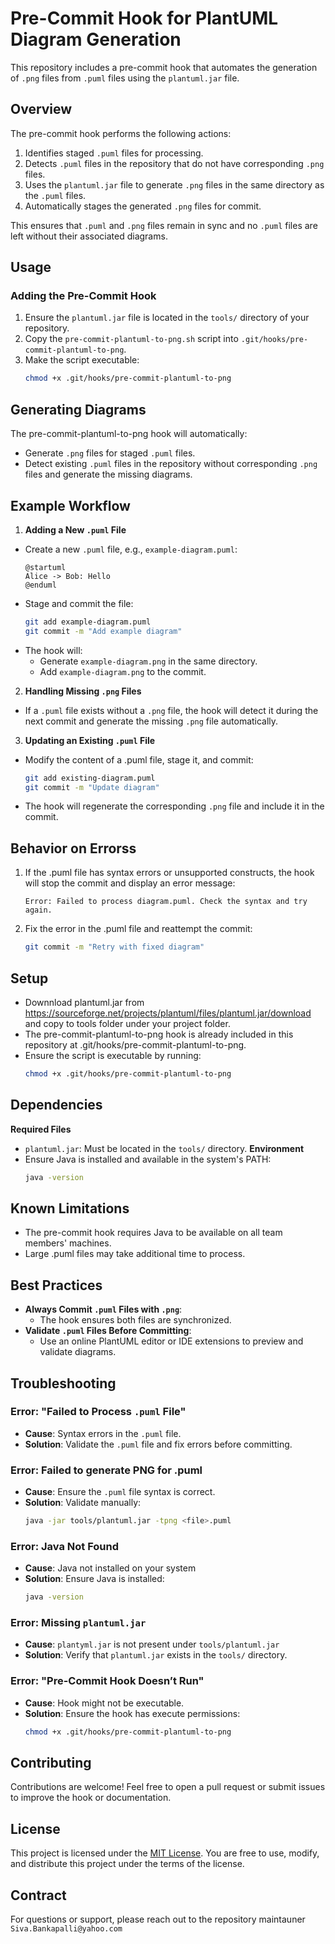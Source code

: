 # Pre-Commit Hook for PlantUML Diagram Generation
This repository includes a pre-commit hook that automates the generation of `.png` files from `.puml` files using the `plantuml.jar` file.

## Overview
The pre-commit hook performs the following actions:
1. Identifies staged `.puml` files for processing.
2. Detects `.puml` files in the repository that do not have corresponding `.png` files.
3. Uses the `plantuml.jar` file to generate `.png` files in the same directory as the `.puml` files.
4. Automatically stages the generated `.png` files for commit.

This ensures that `.puml` and `.png` files remain in sync and no `.puml` files are left without their associated diagrams.

## Usage
### Adding the Pre-Commit Hook
1. Ensure the `plantuml.jar` file is located in the `tools/` directory of your repository.
2. Copy the `pre-commit-plantuml-to-png.sh` script into `.git/hooks/pre-commit-plantuml-to-png`.
3. Make the script executable:
   ```bash
   chmod +x .git/hooks/pre-commit-plantuml-to-png

## Generating Diagrams
The pre-commit-plantuml-to-png hook will automatically:
- Generate `.png` files for staged `.puml` files.
- Detect existing `.puml` files in the repository without corresponding `.png` files and generate the missing diagrams.

## Example Workflow
1. **Adding a New `.puml` File**
 - Create a new `.puml` file, e.g., `example-diagram.puml`:
   ```puml
   @startuml
   Alice -> Bob: Hello
   @enduml
 - Stage and commit the file:
   ```bash
   git add example-diagram.puml
   git commit -m "Add example diagram"
 - The hook will:
   - Generate `example-diagram.png` in the same directory.
   - Add `example-diagram.png` to the commit.

2. **Handling Missing `.png` Files**
 - If a `.puml` file exists without a `.png` file, the hook will detect it during the next commit and generate the missing `.png` file automatically.

3. **Updating an Existing `.puml` File**
 - Modify the content of a .puml file, stage it, and commit:
   ```bash
   git add existing-diagram.puml
   git commit -m "Update diagram"
 - The hook will regenerate the corresponding `.png` file and include it in the commit.

## Behavior on Errorss
1. If the .puml file has syntax errors or unsupported constructs, the hook will stop the commit and display an error message:
    ```plaintext
    Error: Failed to process diagram.puml. Check the syntax and try again.
2. Fix the error in the .puml file and reattempt the commit:
    ```bash
    git commit -m "Retry with fixed diagram"

## Setup
- Downnload plantuml.jar from https://sourceforge.net/projects/plantuml/files/plantuml.jar/download and copy to tools folder under your project folder.
- The pre-commit-plantuml-to-png hook is already included in this repository at .git/hooks/pre-commit-plantuml-to-png.
- Ensure the script is executable by running:
    ```bash
    chmod +x .git/hooks/pre-commit-plantuml-to-png

## Dependencies
**Required Files**
 - `plantuml.jar`: Must be located in the `tools/` directory.
**Environment**
 - Ensure Java is installed and available in the system's PATH:
   ```bash
   java -version

## Known Limitations
- The pre-commit hook requires Java to be available on all team members' machines.
- Large .puml files may take additional time to process.

## Best Practices
- **Always Commit `.puml` Files with `.png`**:
   - The hook ensures both files are synchronized.
- **Validate `.puml` Files Before Committing**:
  - Use an online PlantUML editor or IDE extensions to preview and validate diagrams.

## Troubleshooting
### Error: "Failed to Process `.puml` File"
- **Cause**: Syntax errors in the `.puml` file.
- **Solution**: Validate the `.puml` file and fix errors before committing.

### Error: Failed to generate PNG for <file>.puml
- **Cause**: Ensure the `.puml` file syntax is correct.
- **Solution**: Validate manually:
   ```bash
   java -jar tools/plantuml.jar -tpng <file>.puml

### Error: Java Not Found
- **Cause**: Java not installed on your system
- **Solution**: Ensure Java is installed:
   ```bash
   java -version

### Error: Missing `plantuml.jar`
- **Cause**: `plantyml.jar` is not present under `tools/plantuml.jar`
- **Solution**: Verify that `plantuml.jar` exists in the `tools/` directory.

### Error: "Pre-Commit Hook Doesn’t Run"
- **Cause**: Hook might not be executable.
- **Solution**: Ensure the hook has execute permissions:
  ```bash
  chmod +x .git/hooks/pre-commit-plantuml-to-png

## Contributing
Contributions are welcome! Feel free to open a pull request or submit issues to improve the hook or documentation.

## License
This project is licensed under the [MIT License]([LICENSE](https://github.com/sivabankapalli/pre-commit-hooks-plantuml-to-png/blob/main/LICENSE)). You are free to use, modify, and distribute this project under the terms of the license.

## Contract
For questions or support, please reach out to the repository maintauner `Siva.Bankapalli@yahoo.com`
